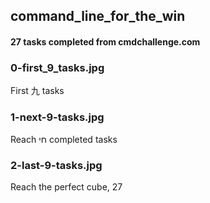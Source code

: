 ## command_line_for_the_win
####  27 tasks completed from cmdchallenge.com
### 0-first_9_tasks.jpg
First 九 tasks
### 1-next-9-tasks.jpg
Reach חי completed tasks
### 2-last-9-tasks.jpg
Reach the perfect cube, 27
